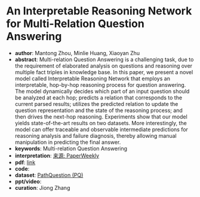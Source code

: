 # An Interpretable Reasoning Network for Multi-Relation Question Answering
* **author**: Mantong Zhou, Minlie Huang, Xiaoyan Zhu
* **abstract**: Multi-relation Question Answering is a challenging task, due to the requirement of elaborated analysis on questions and reasoning over multiple fact triples in knowledge base. In this paper, we present a novel model called Interpretable Reasoning Network that employs an interpretable, hop-by-hop reasoning process for question answering. The model dynamically decides which part of an input question should be analyzed at each hop; predicts a relation that corresponds to the current parsed results; utilizes the predicted relation to update the question representation and the state of the reasoning process; and then drives the next-hop reasoning. Experiments show that our model yields state-of-the-art results on two datasets. More interestingly, the model can offer traceable and observable intermediate predictions for reasoning analysis and failure diagnosis, thereby allowing manual manipulation in predicting the final answer.
* **keywords**: Multi-relation Question Answering
* **interpretation**: [来源: PaperWeekly](https://mp.weixin.qq.com/s/e5Kb590xoDIUkv_TKW1uZA)
* **pdf**: [link](https://www.aclweb.org/anthology/C18-1171.pdf)
* **code**: 
* **dataset**: [PathQuestion (PQ)](https://github.com/zmtkeke/IRN)
* **ppt/video**:
* **curation**: Jiong Zhang 